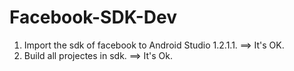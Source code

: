 # Facebook-SDK-Dev
1) Import the sdk of facebook to Android Studio 1.2.1.1. ==> It's OK.
2) Build all projectes in sdk. ==> It's Ok.

